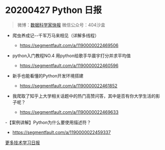 # 20200427 Python 日报
> 微博：[数据科学家快报](https://www.weibo.com/wukehao)
> 微信公众号：404沙盒
- 爬虫养成记--千军万马来相见（详解多线程）
  - https://segmentfault.com/a/1190000022469506

- python入门教程NO.4 用python给歌手华晨宇打分并求平均值
  - https://segmentfault.com/a/1190000022460596

- 新手也能看懂的Python开发环境搭建
  - https://segmentfault.com/a/1190000022461852

- 我爬取了知乎上大学相关话题中的热门高赞问答，其中是否有你大学生活的影子呢？
  - https://segmentfault.com/a/1190000022469633

-【案例讲解】Python为什么要使用描述符？
  - https://segmentfault.com/a/1190000022459337


[更多技术学习日报](https://github.com/KehaoWu/dailypython)
